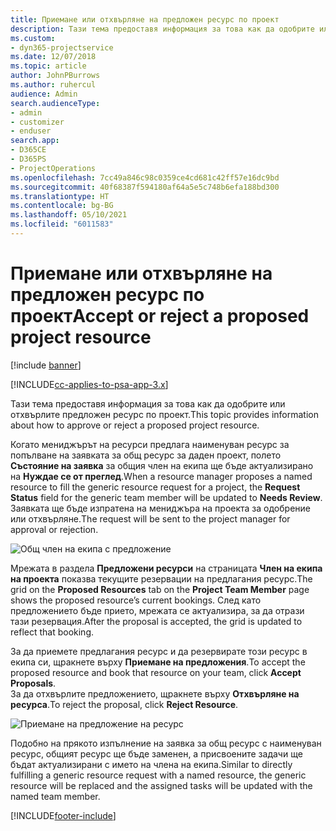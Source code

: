 ```yaml
---
title: Приемане или отхвърляне на предложен ресурс по проект
description: Тази тема предоставя информация за това как да одобрите или отхвърлите предложен ресурс по проект.
ms.custom:
- dyn365-projectservice
ms.date: 12/07/2018
ms.topic: article
author: JohnPBurrows
ms.author: ruhercul
audience: Admin
search.audienceType:
- admin
- customizer
- enduser
search.app:
- D365CE
- D365PS
- ProjectOperations
ms.openlocfilehash: 7cc49a846c98c0359ce4cd681c42ff57e16dc9bd
ms.sourcegitcommit: 40f68387f594180af64a5e5c748b6efa188bd300
ms.translationtype: HT
ms.contentlocale: bg-BG
ms.lasthandoff: 05/10/2021
ms.locfileid: "6011583"
---
```

# <a name="accept-or-reject-a-proposed-project-resource"></a><span data-ttu-id="b30ff-103">Приемане или отхвърляне на предложен ресурс по проект</span><span class="sxs-lookup"><span data-stu-id="b30ff-103">Accept or reject a proposed project resource</span></span>

[!include [banner](../includes/psa-now-project-operations.md)]

[!INCLUDE[cc-applies-to-psa-app-3.x](../includes/cc-applies-to-psa-app-3x.md)]

<span data-ttu-id="b30ff-104">Тази тема предоставя информация за това как да одобрите или отхвърлите предложен ресурс по проект.</span><span class="sxs-lookup"><span data-stu-id="b30ff-104">This topic provides information about how to approve or reject a proposed project resource.</span></span>

<span data-ttu-id="b30ff-105">Когато мениджърът на ресурси предлага наименуван ресурс за попълване на заявката за общ ресурс за даден проект, полето **Състояние на заявка** за общия член на екипа ще бъде актуализирано на **Нуждае се от преглед**.</span><span class="sxs-lookup"><span data-stu-id="b30ff-105">When a resource manager proposes a named resource to fill the generic resource request for a project, the **Request Status** field for the generic team member will be updated to **Needs Review**.</span></span> <span data-ttu-id="b30ff-106">Заявката ще бъде изпратена на мениджъра на проекта за одобрение или отхвърляне.</span><span class="sxs-lookup"><span data-stu-id="b30ff-106">The request will be sent to the project manager for approval or rejection.</span></span>

![Общ член на екипа с предложение](media/RM-how-to-19.png)

<span data-ttu-id="b30ff-108">Мрежата в раздела **Предложени ресурси** на страницата **Член на екипа на проекта** показва текущите резервации на предлагания ресурс.</span><span class="sxs-lookup"><span data-stu-id="b30ff-108">The grid on the **Proposed Resources** tab on the **Project Team Member** page shows the proposed resource’s current bookings.</span></span> <span data-ttu-id="b30ff-109">След като предложението бъде прието, мрежата се актуализира, за да отрази тази резервация.</span><span class="sxs-lookup"><span data-stu-id="b30ff-109">After the proposal is accepted, the grid is updated to reflect that booking.</span></span> 

<span data-ttu-id="b30ff-110">За да приемете предлагания ресурс и да резервирате този ресурс в екипа си, щракнете върху **Приемане на предложения**.</span><span class="sxs-lookup"><span data-stu-id="b30ff-110">To accept the proposed resource and book that resource on your team, click **Accept Proposals**.</span></span>  
<span data-ttu-id="b30ff-111">За да отхвърлите предложението, щракнете върху **Отхвърляне на ресурса**.</span><span class="sxs-lookup"><span data-stu-id="b30ff-111">To reject the proposal, click **Reject Resource**.</span></span>

![Приемане на предложение на ресурс](media/RM-how-to-20.png) 

<span data-ttu-id="b30ff-113">Подобно на прякото изпълнение на заявка за общ ресурс с наименуван ресурс, общият ресурс ще бъде заменен, а присвоените задачи ще бъдат актуализирани с името на члена на екипа.</span><span class="sxs-lookup"><span data-stu-id="b30ff-113">Similar to directly fulfilling a generic resource request with a named resource, the generic resource will be replaced and the assigned tasks will be updated with the named team member.</span></span>


[!INCLUDE[footer-include](../includes/footer-banner.md)]